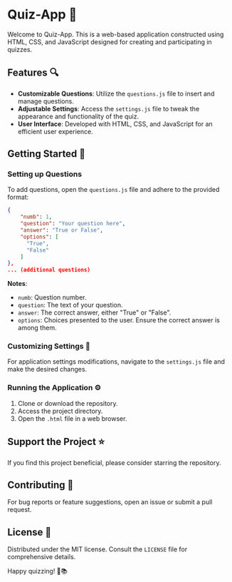 # Quiz-App 📝

Welcome to Quiz-App. This is a web-based application constructed using HTML, CSS, and JavaScript designed for creating and participating in quizzes.

## Features 🔍

- **Customizable Questions**: Utilize the `questions.js` file to insert and manage questions.
- **Adjustable Settings**: Access the `settings.js` file to tweak the appearance and functionality of the quiz.
- **User Interface**: Developed with HTML, CSS, and JavaScript for an efficient user experience.

## Getting Started 🚀

### Setting up Questions

To add questions, open the `questions.js` file and adhere to the provided format:

```json
{
    "numb": 1,
    "question": "Your question here",
    "answer": "True or False",
    "options": [
      "True",
      "False"
    ]
},
... (additional questions)
```

**Notes**:
- `numb`: Question number.
- `question`: The text of your question.
- `answer`: The correct answer, either "True" or "False".
- `options`: Choices presented to the user. Ensure the correct answer is among them.

### Customizing Settings 🔧

For application settings modifications, navigate to the `settings.js` file and make the desired changes.

### Running the Application ⚙️

1. Clone or download the repository.
2. Access the project directory.
3. Open the `.html` file in a web browser.

## Support the Project ⭐

If you find this project beneficial, please consider starring the repository.

## Contributing 🤝

For bug reports or feature suggestions, open an issue or submit a pull request.

## License 📄

Distributed under the MIT license. Consult the `LICENSE` file for comprehensive details.

Happy quizzing! 🚀📚
